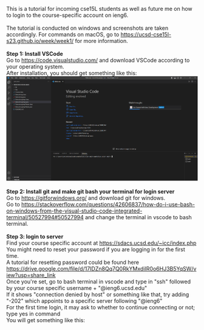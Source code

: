 This is a tutorial for incoming cse15L students as well as future me on how to login to the course-specific account on ieng6. <br/>
<br/>
The tutorial is conducted on windows and screenshots are taken accordingly. For commands on macOS, go to https://ucsd-cse15l-s23.github.io/week/week1/ for more information. <br/>
<br/>
__Step 1: Install VSCode__<br/>
Go to https://code.visualstudio.com/ and download VSCode according to your operating system.<br/>
After installation, you should get something like this: <br/>
![Image](vscode1.png) <br/>
<br/>
__Step 2: Install git and make git bash your terminal for login server__<br/>
Go to https://gitforwindows.org/ and download git for windows.<br/>
Go to https://stackoverflow.com/questions/42606837/how-do-i-use-bash-on-windows-from-the-visual-studio-code-integrated-terminal/50527994#50527994 and change the terminal in vscode to bash terminal.<br/>
<br/>
__Step 3: login to server__<br/>
Find your course specific account at https://sdacs.ucsd.edu/~icc/index.php <br/>
You might need to reset your password if you are logging in for the first time. <br/>
A tutorial for resetting password could be found here https://drive.google.com/file/d/17IDZn8Qq7Q0RkYMxdiIR0o6HJ3B5YqSW/view?usp=share_link <br/>
Once you're set, go to bash terminal in vscode and type in "ssh" followed by your course specific username + "@ieng6.ucsd.edu" <br/>
If it shows "connection denied by host" or something like that, try adding "-202" which appoints to a specific server following "@ieng6" <br/>
For the first time login, it may ask to whether to continue connecting or not; type yes in command <br/>
You will get something like this: <br/>
